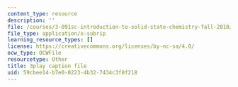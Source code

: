 ```yaml
---
content_type: resource
description: ''
file: /courses/3-091sc-introduction-to-solid-state-chemistry-fall-2010/59cbee14b7e002234b327434c3f8f218_czAWbZLxFNM.srt
file_type: application/x-subrip
learning_resource_types: []
license: https://creativecommons.org/licenses/by-nc-sa/4.0/
ocw_type: OCWFile
resourcetype: Other
title: 3play caption file
uid: 59cbee14-b7e0-0223-4b32-7434c3f8f218
---
```

